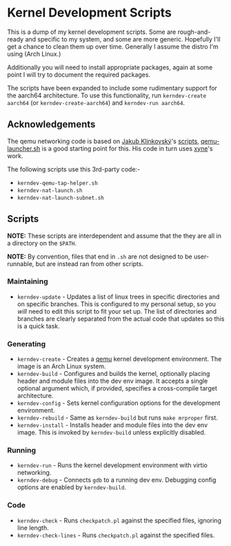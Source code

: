 # Kernel Development Scripts

This is a dump of my kernel development scripts. Some are rough-and-ready and
specific to my system, and some are more generic. Hopefully I'll get a chance to
clean them up over time. Generally I assume the distro I'm using (Arch Linux.)

Additionally you will need to install appropriate packages, again at some point
I will try to document the required packages.

The scripts have been expanded to include some rudimentary support for the
aarch64 architecture. To use this functionality, run `kerndev-create aarch64`
(or `kerndev-create-aarch64`) and `kerndev-run aarch64`.

## Acknowledgements

The qemu networking code is based on [Jakub Klinkovský][lahwaacz]'s
[scripts][lahwaacz-scripts], [qemu-launcher.sh][qemu-launcher.sh] is a good
starting point for this. His code in turn uses [xyne][xyne]'s work.

The following scripts use this 3rd-party code:-

* `kerndev-qemu-tap-helper.sh`
* `kerndev-nat-launch.sh`
* `kerndev-nat-launch-subnet.sh`

## Scripts

__NOTE:__ These scripts are interdependent and assume that the they are all in a
directory on the `$PATH`.

__NOTE:__ By convention, files that end in `.sh` are not designed to be
user-runnable, but are instead ran from other scripts.

### Maintaining

* `kerndev-update` - Updates a list of linux trees in specific directories and
  on specific branches. This is configured to my personal setup, so you _will_
  need to edit this script to fit your set up. The list of directories and
  branches are clearly separated from the actual code that updates so this is a
  quick task.

### Generating

* `kerndev-create` - Creates a [qemu][qemu] kernel development environment. The image
  is an Arch Linux system.
* `kerndev-build` - Configures and builds the kernel, optionally placing header and
  module files into the dev env image. It accepts a single optional argument
  which, if provided, specifies a cross-compile target architecture.
* `kerndev-config` - Sets kernel configuration options for the development environment.
* `kerndev-rebuild` - Same as `kerndev-build` but runs `make mrproper` first.
* `kerndev-install` - Installs header and module files into the dev env
  image. This is invoked by `kerndev-build` unless explicitly disabled.

### Running

* `kerndev-run` - Runs the kernel development environment with virtio
  networking.
* `kerndev-debug` - Connects `gdb` to a running dev env. Debugging config options
  are enabled by `kerndev-build`.

### Code

* `kerndev-check` - Runs `checkpatch.pl` against the specified files, ignoring line length.
* `kerndev-check-lines` - Runs `checkpatch.pl` against the specified files.

[qemu]:http://wiki.qemu.org/Main_Page

[lahwaacz]:https://github.com/lahwaacz
[lahwaacz-scripts]:https://github.com/lahwaacz/archlinux-dotfiles
[qemu-launcher.sh]:https://github.com/lahwaacz/archlinux-dotfiles/blob/master/Scripts/qemu-launcher.sh
[xyne]:http://xyne.archlinux.ca/notes/network/dhcp_with_dns.html
